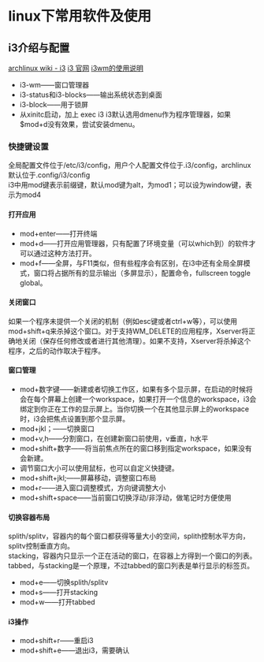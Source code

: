 # linux下常用软件及使用

## i3介绍与配置
[archlinux wiki - i3](https://wiki.archlinux.org/index.php/i3)
[i3 官网](https://i3wm.org/docs/userguide.html#configuring)
[i3wm的使用说明](https://www.jianshu.com/p/b9b644cf528f)
* i3-wm——窗口管理器
* i3-status和i3-blocks——输出系统状态到桌面
* i3-block——用于锁屏
* 从xinitc启动，加上 exec i3
i3默认选用dmenu作为程序管理器，如果$mod+d没有效果，尝试安装dmenu。
### 快捷键设置
全局配置文件位于/etc/i3/config，用户个人配置文件位于.i3/config，archlinux默认位于.config/i3/config  
i3中用mod键表示前缀键，默认mod键为alt，为mod1；可以设为window键，表示为mod4
#### 打开应用
* mod+enter——打开终端
* mod+d——打开应用管理器，只有配置了环境变量（可以which到）的软件才可以通过这种方法打开。
* mod+f——全屏，与F11类似，但有些程序会有区别，在i3中还有全局全屏模式，窗口将占据所有的显示输出（多屏显示），配置命令，fullscreen toggle global。
#### 关闭窗口
如果一个程序未提供一个关闭的机制（例如esc键或者ctrl+w等），可以使用mod+shift+q来杀掉这个窗口。对于支持WM_DELETE的应用程序，Xserver将正确地关闭（保存任何修改或者进行其他清理）。如果不支持，Xserver将杀掉这个程序，之后的动作取决于程序。
#### 窗口管理
* mod+数字键——新建或者切换工作区，如果有多个显示屏，在启动的时候将会在每个屏幕上创建一个workspace，如果打开一个信息的workspace，i3会绑定到你正在工作的显示屏上。当你切换一个在其他显示屏上的workspace时，i3会把焦点设置到那个显示屏。
* mod+jkl；——切换窗口
* mod+v,h——分割窗口，在创建新窗口前使用，v垂直，h水平
* mod+shift+数字——将当前焦点所在的窗口移到指定workspace，如果没有会新建。
* 调节窗口大小可以使用鼠标，也可以自定义快捷键。
* mod+shift+jkl;——屏幕移动，调整窗口布局
* mod+r——进入窗口调整模式，方向键调整大小
* mod+shift+space——当前窗口切换浮动/非浮动，做笔记时方便使用
#### 切换容器布局
splith/splitv，容器内的每个窗口都获得等量大小的空间，splith控制水平方向，splitv控制垂直方向。  
stacking，容器内只显示一个正在活动的窗口，在容器上方得到一个窗口的列表。  
tabbed，与stacking是一个原理，不过tabbed的窗口列表是单行显示的标签页。  
* mod+e——切换splith/splitv
* mod+s——打开stacking
* mod+w——打开tabbed
#### i3操作
* mod+shift+r——重启i3
* mod+shift+e——退出i3，需要确认
##
